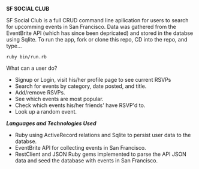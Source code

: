**SF SOCIAL CLUB** 

SF Social Club is a full CRUD command line apllication for users to search for upcomming events in San Francisco. 
Data was gathered from the EventBrite API (which has since been depricated) and stored in the databse using Sqlite. 
To run the app, fork or clone this repo, CD into the repo, and type...
``` 
ruby bin/run.rb 
```


What can a user do?
- Signup or Login, visit his/her profile page to see current RSVPs 
- Search for events by category, date posted, and title.
- Add/remove RSVPs.
- See which events are most popular.
- Check which events his/her friends' have RSVP'd to.
- Look up a random event. 

***Languages and Technologies Used***
- Ruby using ActiveRecord relations and Sqlite to persist user data to the databse.
- EventBrite API for collecting events in San Francisco.
- RestClient and JSON Ruby gems implemented to parse the API JSON data and seed the database with events in San Francisco. 

